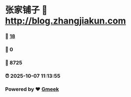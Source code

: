 # 张家铺子 :link: http://blog.zhangjiakun.com 
### :page_facing_up: [18](http://blog.zhangjiakun.com/tag.html) 
### :speech_balloon: 0 
### :hibiscus: 8725 
### :alarm_clock: 2025-10-07 11:13:55 
### Powered by :heart: [Gmeek](https://github.com/Meekdai/Gmeek)
